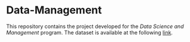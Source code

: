 # Data-Management
This repository contains the project developed for the *Data Science and Management* program.
The dataset is available at the following [link](https://www.kaggle.com/datasets/davidcariboo/player-scores).

